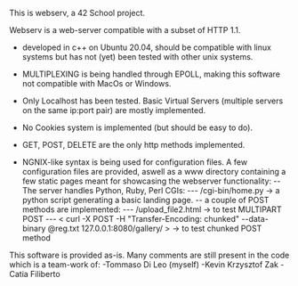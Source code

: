 This is webserv, a 42 School project.

Webserv is a web-server compatible with a subset of
HTTP 1.1. 

- developed in c++ on Ubuntu 20.04, should be compatible
with linux systems but has not (yet) been tested with other
unix systems. 
- MULTIPLEXING is being handled through EPOLL, making this
software not compatible with MacOs or Windows.
- Only Localhost has been tested. Basic Virtual Servers
(multiple servers on the same ip:port pair) are mostly implemented.
- No Cookies system is implemented (but should be easy to do).
- GET, POST, DELETE are the only http methods implemented.

- NGNIX-like syntax is being used for configuration files. A few
configuration files are provided, aswell as a www directory containing
a few static pages meant for showcasing the webserver functionality:
-- The server handles Python, Ruby, Perl CGIs:
--- /cgi-bin/home.py -> a python script generating a basic landing page.
-- a couple of POST methods are implemented:
--- /upload_file2.html -> to test MULTIPART POST
--- < curl -X POST -H "Transfer-Encoding: chunked" --data-binary @reg.txt 127.0.0.1:8080/gallery/ > -> to test chunked POST method

This software is provided as-is. Many comments are still present in the code
which is a team-work of:
-Tommaso Di Leo (myself)
-Kevin Krzysztof Zak
-Catia Filiberto

